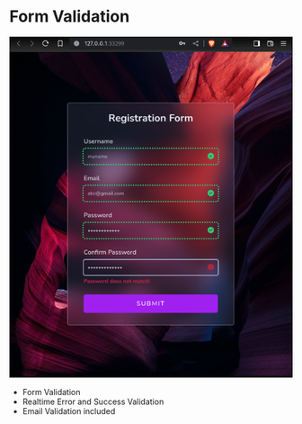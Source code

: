 # Form Validation
![](https://github.com/u-n-s-t-o-p-p-a-b-l-e/dashboard/blob/main/form-validation/img/form-validation.png)

+ Form Validation
+ Realtime Error and Success Validation
+ Email Validation included
